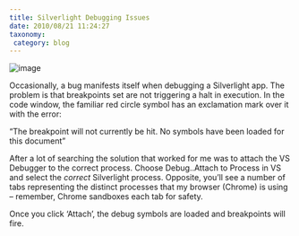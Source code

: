 ```yaml
---
title: Silverlight Debugging Issues
date: 2010/08/21 11:24:27
taxonomy: 
 category: blog 
---
```


![image](http://www.appsolo.com/wp-content/uploads/2010/08/image_thumb3.png)

Occasionally, a bug manifests itself when debugging a Silverlight app. The problem is that breakpoints set are not triggering a halt in execution. In the code window, the familiar red circle symbol has an exclamation mark over it with the error:

“The breakpoint will not currently be hit. No symbols have been loaded for this document”

After a lot of searching the solution that worked for me was to attach the VS Debugger to the correct process. Choose Debug..Attach to Process in VS and select the _correct_ Silverlight process. Opposite, you’ll see a number of tabs representing the distinct processes that my browser (Chrome) is using – remember, Chrome sandboxes each tab for safety.

Once you click ‘Attach’, the debug symbols are loaded and breakpoints will fire.

